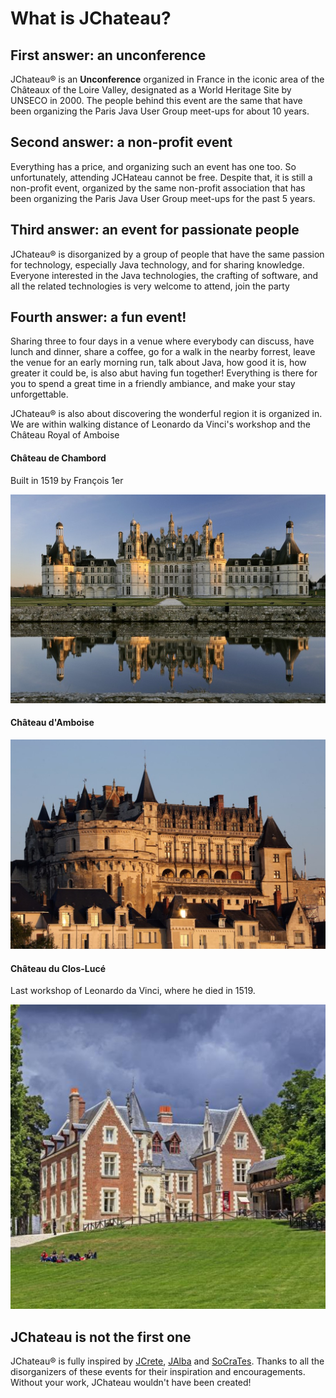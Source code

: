 # What is JChateau?

## First answer: an unconference

JChateau® is an **Unconference** organized in France in the iconic area of the Châteaux of the Loire Valley, designated as a World Heritage Site by UNSECO in 2000. The people behind this event are the same that have been organizing the Paris Java User Group meet-ups for about 10 years. 

## Second answer: a non-profit event

Everything has a price, and organizing such an event has one too. So unfortunately, attending JCHateau cannot be free. Despite that, it is still a non-profit event, organized by the same non-profit association that has been organizing the Paris Java User Group meet-ups for the past 5 years. 

## Third answer: an event for passionate people

JChateau® is disorganized by a group of people that have the same passion for technology, especially Java technology, and for sharing knowledge. Everyone interested in the Java technologies, the crafting of software, and all the related technologies is very welcome to attend, join the party  

## Fourth answer: a fun event!

Sharing three to four days in a venue where everybody can discuss, have lunch and dinner, share a coffee, go for a walk in the nearby forrest, leave the venue for an early morning run, talk about Java, how good it is, how greater it could be, is also abut having fun together! Everything is there for you to spend a great time in a friendly ambiance, and make your stay unforgettable.

JChateau® is also about discovering the wonderful region it is organized in. We are within walking distance of Leonardo da Vinci's workshop and the Château Royal of Amboise

#### Château de Chambord

Built in 1519 by François 1er

![Château de Chambord](images/chambord-red.jpg "Château de Chambord")

#### Château d'Amboise

![Château d'Amboise](images/amboise-red.jpg "Château d'Amboise")

#### Château du Clos-Lucé

Last workshop of Leonardo da Vinci, where he died in 1519.

![Clos Lucé](images/clos-luce-red.jpg "Clos Lucé")

 
## JChateau is not the first one

JChateau® is fully inspired by [JCrete](http://www.jcrete.org/), [JAlba](https://jalba.scot/) and [SoCraTes](https://socrates-fr.github.io/). Thanks to all the disorganizers of these events for their inspiration and encouragements. Without your work, JChateau wouldn't have been created!
